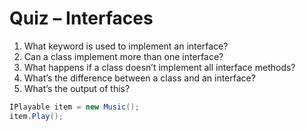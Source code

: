 # Quiz – Interfaces

1. What keyword is used to implement an interface?
2. Can a class implement more than one interface?
3. What happens if a class doesn’t implement all interface methods?
4. What’s the difference between a class and an interface?
5. What’s the output of this?
```csharp
IPlayable item = new Music();
item.Play();
```
